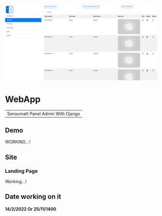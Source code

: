 # ![](./Sensomatt.png)
# WebApp
<table>
<tr>
<td>
  Sensomatt Panel Admin With Django
</tr>
</table>


## Demo
WORKING...!


## Site

### Landing Page
Working...!



## Date working on it
#### 14/2/2022 Or 25/11/1400
